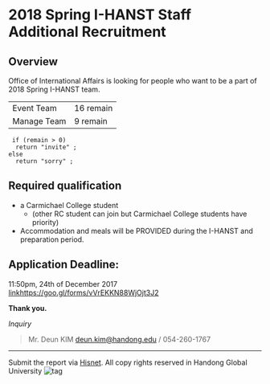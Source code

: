 2018 Spring I-HANST Staff Additional Recruitment
========

Overview
---------------
Office of International Affairs is looking for people who want to be a part of 2018 Spring I-HANST team.

<table>
  <tr> <td> Event Team </td> <td> 16 remain </td> </tr>
  <tr> <td> Manage Team </td> <td> 9 remain </td> </tr>
</table>

<pre><code> if (remain > 0)
  return "invite" ;
else
  return "sorry" ;
</code></pre>


Required qualification
---------
* a Carmichael College student
  + (other RC student can join but Carmichael College students have priority)
* Accommodation and meals will be PROVIDED during the I-HANST and preparation period.

## Application Deadline: ##
11:50pm, 24th of December 2017 [link][1]https://goo.gl/forms/vVrEKKN88WjOjt3J2

**Thank you.**

*Inquiry*

> Mr. Deun KIM deun.kim@handong.edu / 054-260-1767

- - -
Submit the report via [Hisnet](http://hisnet.handong.edu "Hisnet").
All copy rights reserved in Handong Global University  ![tag](https://www.handong.edu/site/handong/res/img/logo.png)

[1]: https://goo.gl/forms/vVrEKKN88WjOjt3J2 "Google Form"

